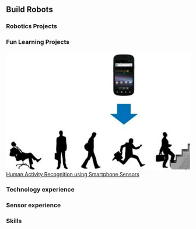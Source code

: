 ## Build Robots


### Robotics Projects

### Fun Learning Projects

![](/images/activity-recognition.jpg)
[Human Activity Recognition using Smartphone Sensors](https://github.com/buildrobots/funProjects)

### Technology experience

### Sensor experience

### Skills
